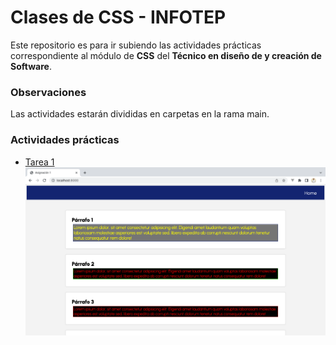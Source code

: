 # Clases de CSS - INFOTEP

Este repositorio es para ir subiendo las actividades prácticas correspondiente al módulo de **CSS** del **Técnico en diseño de y creación de Software**.

### Observaciones
Las actividades estarán divididas en carpetas en la rama main.

### Actividades prácticas
- [Tarea 1](./tarea1/index.html)
![Tarea 1](./tarea1/tarea1.png)


